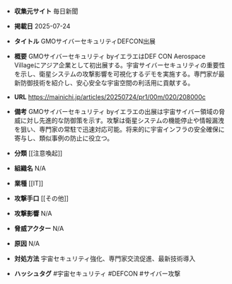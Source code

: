 - **収集元サイト**
毎日新聞

- **掲載日**
2025-07-24

- **タイトル**
GMOサイバーセキュリティDEFCON出展

- **概要**
GMOサイバーセキュリティ byイエラエはDEF CON Aerospace Villageにアジア企業として初出展する。宇宙サイバーセキュリティの重要性を示し、衛星システムの攻撃影響を可視化するデモを実施する。専門家が最新防御技術を紹介し、安心安全な宇宙空間の利活用に貢献する。

- **URL**
https://mainichi.jp/articles/20250724/pr1/00m/020/208000c

- **備考**
GMOサイバーセキュリティ byイエラエの出展は宇宙サイバー領域の脅威に対し先進的な防御策を示す。攻撃は衛星システムの機能停止や情報漏洩を狙い、専門家の常駐で迅速対応可能。将来的に宇宙インフラの安全確保に寄与し、類似事例の防止に役立つ。

- **分類**
[[注意喚起]]

- **組織名**
N/A

- **業種**
[[IT]]

- **攻撃手口**
[[その他]]

- **攻撃影響**
N/A

- **脅威アクター**
N/A

- **原因**
N/A

- **対処方法**
宇宙セキュリティ強化、専門家交流促進、最新技術導入

- **ハッシュタグ**
#宇宙セキュリティ #DEFCON #サイバー攻撃
